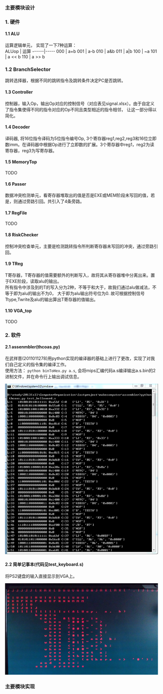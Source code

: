 
### 主要模块设计 
### 1. 硬件
#### 1.1 ALU
运算逻辑单元， 实现了一下7种运算：  
ALUop | 运算
------|-----
000 | a+b
001 | a-b
010 | a&b
011 | a\|b
100 | ~a
101 | a << b
110 | a >> b

### 1.2 BranchSelector
跳转选择器，根据不同的跳转指令及跳转条件决定PC是否跳转。

#### 1.3 Controller
控制器，输入Op，输出Op对应的控制信号（对应表见signal.xlsx）。由于自定义了指令集使得不同的指令对应的Op不同且类型相近的指令相邻， 让这一部分得以简化。

#### 1.4 Decoder
译码器, 将16位指令译码为5位指令编号Op, 3个寄存器reg1,reg2,reg3和16位立即数imm。在译码器中根据Op进行了立即数的扩展。3个寄存器中reg1，reg2为读寄存器，reg3为写寄存器。

#### 1.5 MemoryTop
TODO

#### 1.6 Passer
数据冲突检测单元，看寄存器堆取出的值是否是EXE或MEM阶段未写回的值，若是，则通过旁路引回。共引入了4条旁路。

#### 1.7 RegFile
TODO

#### 1.8 RiskChecker
控制冲突检查单元，主要是检测跳转指令所判断寄存器未写回的冲突，通过旁路引回。

#### 1.9 TReg
T寄存器，T寄存器的值需要额外的判断写入，故将其从寄存器堆中分离出来。置于EXE阶段，读取alu的输出。  
所有指令中涉及到的T的写入分为2种，不等于和大于，故我们通过alu做减法，不等于即为alu的输出不为0， 大于即为alu输出符号位为0.
故可根据控制信号Ttype,Twrite及alu的输出算出T寄存器的值输出。

#### 1.10 VGA\_top
TODO

### 2. 软件
#### 2.1 assenmbler(thcoas.py)
在武祥晋(2011011278)用python实现的编译器的基础上进行了更改，实现了对我们自己定义的指令集的编译工作。  
使用方法： `python binToHex.py a.s`, 会将mips汇编代码a.s编译输出a.s.bin的2进制文件，并在命令行上输出调试信息。

![assembler截图][1]

#### 2.2 简单记事本(代码见test_keyboard.s)
将PS2键盘的输入直接显示到VGA上。

![记事本截图][2]

### 主要模块实现

  [1]: ./assembler.jpg
  [2]: ./notepad.jpg